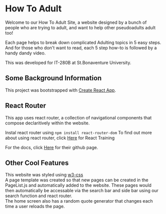 # How To Adult
Welcome to our How To Adult Site, a website designed by a bunch of people who are trying to adult, and want to help other pseudoadults adult too! <br />

Each page helps to break down complicated Adulting topics in 5 easy steps. And for those who don't want to read, each 5 step how-to is followed by a handy dandy video. <br />

This was developed for IT-280B at St.Bonaventure University. <br />

## Some Background Information

This project was bootstrapped with [Create React App](https://github.com/facebook/create-react-app).

## React Router 
This app uses react router, a collection of navigational components that compose declaritively within the website. <br />

Instal react router using 
```npm install react-router-dom```
To find out more about using react router, click [Here](https://reacttraining.com/react-router/web/guides/quick-start) for React Training <br />

For the docs, click [Here](https://github.com/ReactTraining/react-router) for their github page.

## Other Cool Features 
This website was styled using [w3-css](https://www.w3schools.com/w3css/) 
<br />
A page template was created so that new pages can be created in the PageList.js and automatically added to the website. These pages would then automatically be accessable via the search bar and side bar using our search function and react router. 
<br />
The home screen also has a random quote generator that changes each time a user reloads the page. 
<br />

